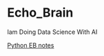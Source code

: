 # Echo_Brain
Iam Doing Data Science With AI

[Python EB notes](https://classroom.google.com/c/NzUxOTY2MDI4NTM0)


